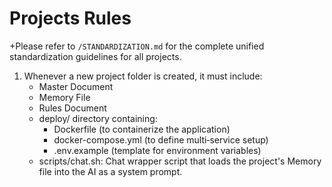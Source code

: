 # Projects Rules
+Please refer to `/STANDARDIZATION.md` for the complete unified standardization guidelines for all projects.

1. Whenever a new project folder is created, it must include:
   - Master Document
   - Memory File
   - Rules Document
   - deploy/ directory containing:
     - Dockerfile (to containerize the application)
     - docker-compose.yml (to define multi‐service setup)
     - .env.example (template for environment variables)
   - scripts/chat.sh: Chat wrapper script that loads the project's Memory file into the AI as a system prompt.
